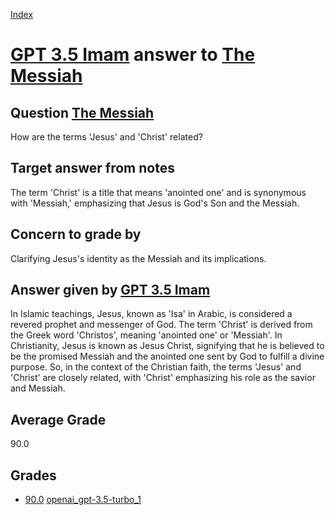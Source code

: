 
[Index](../../../index.md)
# [GPT 3.5 Imam](../../answering_models/GPT_3.5_Imam.md) answer to [The Messiah](../../questions/The_Messiah.md)

## Question [The Messiah](../../questions/The_Messiah.md)
How are the terms 'Jesus' and 'Christ' related?

## Target answer from notes
The term 'Christ' is a title that means 'anointed one' and is synonymous with 'Messiah,' emphasizing that Jesus is God's Son and the Messiah.

## Concern to grade by
Clarifying Jesus's identity as the Messiah and its implications.

## Answer given by [GPT 3.5 Imam](../../answering_models/GPT_3.5_Imam.md)
In Islamic teachings, Jesus, known as 'Isa' in Arabic, is considered a revered prophet and messenger of God. The term 'Christ' is derived from the Greek word 'Christos', meaning 'anointed one' or 'Messiah'. In Christianity, Jesus is known as Jesus Christ, signifying that he is believed to be the promised Messiah and the anointed one sent by God to fulfill a divine purpose. So, in the context of the Christian faith, the terms 'Jesus' and 'Christ' are closely related, with 'Christ' emphasizing his role as the savior and Messiah.

## Average Grade
90.0

## Grades
 * [90.0](./The_Messiah_grades/openai_gpt-3.5-turbo_1.md) [openai_gpt-3.5-turbo_1](../../grading_models/openai_gpt-3.5-turbo_1.md)
